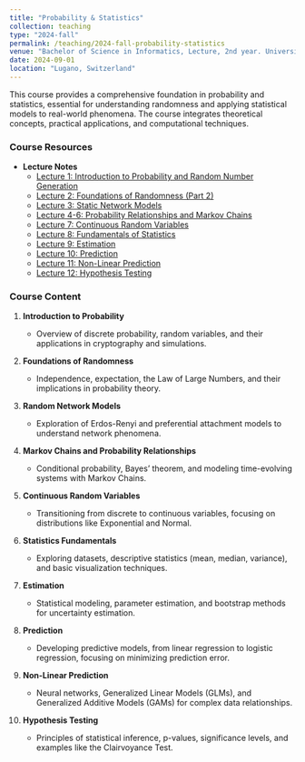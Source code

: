 ```yaml
---
title: "Probability & Statistics"
collection: teaching
type: "2024-fall"
permalink: /teaching/2024-fall-probability-statistics
venue: "Bachelor of Science in Informatics, Lecture, 2nd year. Università della Svizzera italiana, Faculty of Informatics"
date: 2024-09-01
location: "Lugano, Switzerland"
---
```


This course provides a comprehensive foundation in probability and statistics, essential for understanding randomness and applying statistical models to real-world phenomena. The course integrates theoretical concepts, practical applications, and computational techniques.

### **Course Resources**
- **Lecture Notes**  
  - [Lecture 1: Introduction to Probability and Random Number Generation](https://raw.githubusercontent.com/franciscorichter/franciscorichter.github.io/master/_teaching/Notes/P&S/2024/Lecture_1.pdf)  
  - [Lecture 2: Foundations of Randomness (Part 2)](https://raw.githubusercontent.com/franciscorichter/franciscorichter.github.io/master/_teaching/Notes/P&S/2024/Lecture_2.pdf)  
  - [Lecture 3: Static Network Models](https://raw.githubusercontent.com/franciscorichter.github.io/master/_teaching/Notes/P&S/2024/Lecture_3.pdf)  
  - [Lecture 4-6: Probability Relationships and Markov Chains](https://raw.githubusercontent.com/franciscorichter/franciscorichter.github.io/master/_teaching/Notes/P&S/2024/Lecture_4_5_6.pdf)  
  - [Lecture 7: Continuous Random Variables](https://raw.githubusercontent.com/franciscorichter/franciscorichter.github.io/master/_teaching/Notes/P&S/2024/Lecture_7.pdf)  
  - [Lecture 8: Fundamentals of Statistics](https://raw.githubusercontent.com/franciscorichter/franciscorichter.github.io/master/_teaching/Notes/P&S/2024/Lecture_8.pdf)  
  - [Lecture 9: Estimation](https://raw.githubusercontent.com/franciscorichter/franciscorichter.github.io/master/_teaching/Notes/P&S/2024/Lecture_9.pdf)  
  - [Lecture 10: Prediction](https://raw.githubusercontent.com/franciscorichter/franciscorichter.github.io/master/_teaching/Notes/P&S/2024/Lecture_10.pdf)  
  - [Lecture 11: Non-Linear Prediction](https://raw.githubusercontent.com/franciscorichter/franciscorichter.github.io/master/_teaching/Notes/P&S/2024/Lecture_11.pdf)  
  - [Lecture 12: Hypothesis Testing](https://raw.githubusercontent.com/franciscorichter/franciscorichter.github.io/master/_teaching/Notes/P&S/2024/Lecture_12.pdf)  

### **Course Content**

1. **Introduction to Probability**
   - Overview of discrete probability, random variables, and their applications in cryptography and simulations.

2. **Foundations of Randomness**
   - Independence, expectation, the Law of Large Numbers, and their implications in probability theory.

3. **Random Network Models**
   - Exploration of Erdos-Renyi and preferential attachment models to understand network phenomena.

4. **Markov Chains and Probability Relationships**
   - Conditional probability, Bayes’ theorem, and modeling time-evolving systems with Markov Chains.

5. **Continuous Random Variables**
   - Transitioning from discrete to continuous variables, focusing on distributions like Exponential and Normal.

6. **Statistics Fundamentals**
   - Exploring datasets, descriptive statistics (mean, median, variance), and basic visualization techniques.

7. **Estimation**
   - Statistical modeling, parameter estimation, and bootstrap methods for uncertainty estimation.

8. **Prediction**
   - Developing predictive models, from linear regression to logistic regression, focusing on minimizing prediction error.

9. **Non-Linear Prediction**
   - Neural networks, Generalized Linear Models (GLMs), and Generalized Additive Models (GAMs) for complex data relationships.

10. **Hypothesis Testing**
    - Principles of statistical inference, p-values, significance levels, and examples like the Clairvoyance Test.

